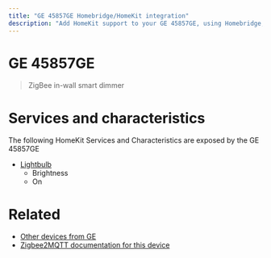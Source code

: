 ```yaml
---
title: "GE 45857GE Homebridge/HomeKit integration"
description: "Add HomeKit support to your GE 45857GE, using Homebridge, Zigbee2MQTT and homebridge-z2m."
---
```

<!---
This file has been GENERATED using src/docgen/docgen.ts
DO NOT EDIT THIS FILE MANUALLY!
-->
# GE 45857GE
> ZigBee in-wall smart dimmer


# Services and characteristics
The following HomeKit Services and Characteristics are exposed by
the GE 45857GE

* [Lightbulb](../../light.md)
  * Brightness
  * On


# Related
* [Other devices from GE](../index.md#ge)
* [Zigbee2MQTT documentation for this device](https://www.zigbee2mqtt.io/devices/45857GE.html)